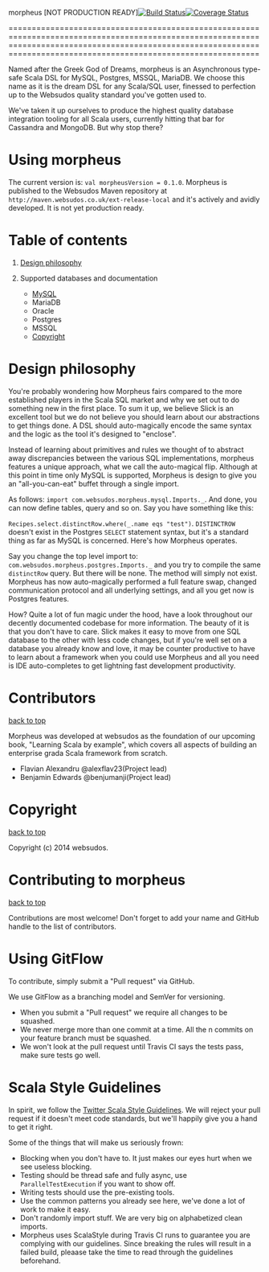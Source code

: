 morpheus [NOT PRODUCTION READY][![Build Status](https://travis-ci.org/websudosuk/morpheus.svg)](https://travis-ci.org/websudosuk/morpheus)[![Coverage Status](https://img.shields.io/coveralls/websudosuk/morpheus.svg)](https://coveralls.io/r/websudosuk/morpheus)

========================================================================================================================================================================================================================

Named after the Greek God of Dreams, morpheus is an Asynchronous type-safe Scala DSL for MySQL, Postgres, MSSQL, 
MariaDB. We choose this name as it is the dream DSL for any Scala/SQL user, finessed to perfection up to the Websudos quality standard you've gotten 
used to.

We've taken it up ourselves to produce the highest quality database integration tooling for all Scala users, 
currently hitting that bar for Cassandra and MongoDB. But why stop there?


Using morpheus
==============

The current version is: ```val morpheusVersion = 0.1.0```.
Morpheus is published to the Websudos Maven repository at ```http://maven.websudos.co.uk/ext-release-local``` and it's actively and avidly developed. It is 
not yet production ready.

<a id="table-of-contents">Table of contents</a>
===============================================
<ol>
  <li><a href="#design-philosophy">Design philosophy</a></li>
  <li>
    <p>Supported databases and documentation</p>
    <ul>
      <li><a href="../docs/MySQL.md">MySQL</a></li>
      <li>MariaDB</li>
      <li>Oracle</li>
      <li>Postgres</li>
      <li>MSSQL</li>
  </li>
  <li><a href="#copyright">Copyright</a></li>
</ol>


<a id="design-philosophy">Design philosophy</a>
=====================================

You're probably wondering how Morpheus fairs compared to the more established players in the Scala SQL market and why we set out to do something new in the 
first place. To sum it up, we believe Slick is an excellent tool but we do not believe you should learn about our abstractions to get things done. A DSL 
should auto-magically encode the same syntax and the logic as the tool it's designed to "enclose".

Instead of learning about primitives and rules we thought of to abstract away discrepancies between the various SQL implementations, 
morpheus features a unique approach, what we call the auto-magical flip. Although at this point in time only MySQL is supported, 
Morpheus is design to give you an "all-you-can-eat" buffet through a single import.

As follows: ```import com.websudos.morpheus.mysql.Imports._```. And done, you can now define tables, query and so on. Say you have something like this:

```Recipes.select.distinctRow.where(_.name eqs "test")```. ```DISTINCTROW``` doesn't exist in the Postgres ```SELECT``` statement syntax, 
but it's a standard thing as far as MySQL is concerned. Here's how Morpheus operates.

Say you change the top level import to: ```com.websudos.morpheus.postgres.Imports._``` and you try to compile the same ```distinctRow``` query. But there 
will be none. The method will simply not exist. Morpheus has now auto-magically performed a full feature swap, 
changed communication protocol and all underlying settings, and all you get now is Postgres features.

How? Quite a lot of fun magic under the hood, have a look throughout our decently documented codebase for more information. The beauty of it is that you 
don't have to care. Slick makes it easy to move from one SQL database to the other with less code changes, but if you're well set on a database you already 
know and love, it may be counter productive to have to learn about a framework when you could use Morpheus and all you need is IDE auto-completes to get 
lightning fast development productivity. 



<a id="contributors">Contributors</a>
=====================================
<a href="#table-of-contents">back to top</a>

Morpheus was developed at websudos as the foundation of our upcoming book, "Learning Scala by example", which covers all aspects of building an enterprise 
grada Scala framework from scratch.

* Flavian Alexandru @alexflav23(Project lead)
* Benjamin Edwards @benjumanji(Project lead)

<a id="copyright">Copyright</a>
===============================
<a href="#table-of-contents">back to top</a>

Copyright (c) 2014 websudos.


Contributing to morpheus
=======================
<a href="#table-of-contents">back to top</a>

Contributions are most welcome! Don't forget to add your name and GitHub handle to the list of contributors.

<a id="git-flow">Using GitFlow</a>
==================================

To contribute, simply submit a "Pull request" via GitHub.

We use GitFlow as a branching model and SemVer for versioning.

- When you submit a "Pull request" we require all changes to be squashed.
- We never merge more than one commit at a time. All the n commits on your feature branch must be squashed.
- We won't look at the pull request until Travis CI says the tests pass, make sure tests go well.

<a id="style-guidelines">Scala Style Guidelines</a>
===================================================

In spirit, we follow the [Twitter Scala Style Guidelines](http://twitter.github.io/effectivescala/).
We will reject your pull request if it doesn't meet code standards, but we'll happily give you a hand to get it right.

Some of the things that will make us seriously frown:

- Blocking when you don't have to. It just makes our eyes hurt when we see useless blocking.
- Testing should be thread safe and fully async, use ```ParallelTestExecution``` if you want to show off.
- Writing tests should use the pre-existing tools.
- Use the common patterns you already see here, we've done a lot of work to make it easy.
- Don't randomly import stuff. We are very big on alphabetized clean imports.
- Morpheus uses ScalaStyle during Travis CI runs to guarantee you are complying with our guidelines. Since breaking the rules will result in a failed build, 
pleaase take the time to read through the guidelines beforehand.


